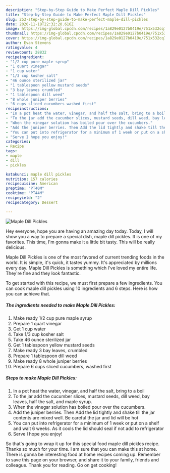 ```yaml
---
description: "Step-by-Step Guide to Make Perfect Maple Dill Pickles"
title: "Step-by-Step Guide to Make Perfect Maple Dill Pickles"
slug: 253-step-by-step-guide-to-make-perfect-maple-dill-pickles
date: 2020-11-18T22:32:20.616Z
image: https://img-global.cpcdn.com/recipes/1a829e0127b0419e/751x532cq70/maple-dill-pickles-recipe-main-photo.jpg
thumbnail: https://img-global.cpcdn.com/recipes/1a829e0127b0419e/751x532cq70/maple-dill-pickles-recipe-main-photo.jpg
cover: https://img-global.cpcdn.com/recipes/1a829e0127b0419e/751x532cq70/maple-dill-pickles-recipe-main-photo.jpg
author: Evan Stevens
ratingvalue: 4
reviewcount: 28832
recipeingredient:
- "1/2 cup pure maple syrup"
- "1 quart vinegar"
- "1 cup water"
- "1/3 cup kosher salt"
- "46 ounce sterilized jar"
- "1 tablespoon yellow mustard seeds"
- "3 bay leaves crumbled"
- "1 tablespoon dill weed"
- "8 whole juniper berries"
- "6 cups sliced cucumbers washed first"
recipeinstructions:
- "In a pot heat the water, vinegar, and half the salt, bring to a boil"
- "To the jar add the cucumber slices, mustard seeds, dill weed, bay leaves, half the salt, and maple syrup."
- "When the vinegar solution has boiled pour over the cucumbers."
- "Add the juniper berries. Then Add the lid tightly and shake till the jar contents are mixed well. Be careful the jar and lid will be hot"
- "You can put into refrigerator for a minimum of 1 week or put on a shelf and wait 6 weeks. As it cools the lid should seal if not add to refrigerator"
- "Serve I hope you enjoy!"
categories:
- Recipe
tags:
- maple
- dill
- pickles

katakunci: maple dill pickles 
nutrition: 157 calories
recipecuisine: American
preptime: "PT40M"
cooktime: "PT44M"
recipeyield: "2"
recipecategory: Dessert

---
```



![Maple Dill Pickles](https://img-global.cpcdn.com/recipes/1a829e0127b0419e/751x532cq70/maple-dill-pickles-recipe-main-photo.jpg)

Hey everyone, hope you are having an amazing day today. Today, I will show you a way to prepare a special dish, maple dill pickles. It is one of my favorites. This time, I'm gonna make it a little bit tasty. This will be really delicious.



Maple Dill Pickles is one of the most favored of current trending foods in the world. It is simple, it's quick, it tastes yummy. It's appreciated by millions every day. Maple Dill Pickles is something which I've loved my entire life. They're fine and they look fantastic.


To get started with this recipe, we must first prepare a few ingredients. You can cook maple dill pickles using 10 ingredients and 6 steps. Here is how you can achieve that.

<!--inarticleads1-->

##### The ingredients needed to make Maple Dill Pickles:

1. Make ready 1/2 cup pure maple syrup
1. Prepare 1 quart vinegar
1. Get 1 cup water
1. Take 1/3 cup kosher salt
1. Take 46 ounce sterilized jar
1. Get 1 tablespoon yellow mustard seeds
1. Make ready 3 bay leaves, crumbled
1. Prepare 1 tablespoon dill weed
1. Make ready 8 whole juniper berries
1. Prepare 6 cups sliced cucumbers, washed first




<!--inarticleads2-->

##### Steps to make Maple Dill Pickles:

1. In a pot heat the water, vinegar, and half the salt, bring to a boil
1. To the jar add the cucumber slices, mustard seeds, dill weed, bay leaves, half the salt, and maple syrup.
1. When the vinegar solution has boiled pour over the cucumbers.
1. Add the juniper berries. Then Add the lid tightly and shake till the jar contents are mixed well. Be careful the jar and lid will be hot
1. You can put into refrigerator for a minimum of 1 week or put on a shelf and wait 6 weeks. As it cools the lid should seal if not add to refrigerator
1. Serve I hope you enjoy!




So that's going to wrap it up for this special food maple dill pickles recipe. Thanks so much for your time. I am sure that you can make this at home. There is gonna be interesting food at home recipes coming up. Remember to save this page on your browser, and share it to your family, friends and colleague. Thank you for reading. Go on get cooking!
